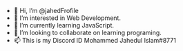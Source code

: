 - 👋 Hi, I’m @jahedFrofile
- 👀 I’m interested in Web Development.
- 🌱 I’m currently learning JavaScript.
- 💞️ I’m looking to collaborate on learning programing.
- 📫 This is my Discord ID Mohammed Jahedul Islam#8771 

<!---
jahedFrofile/jahedFrofile is a ✨ special ✨ repository because its `README.md` (this file) appears on your GitHub profile.
You can click the Preview link to take a look at your changes.
--->

